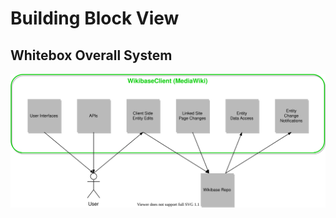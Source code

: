 # Building Block View

## Whitebox Overall System

![Alt Text](./diagrams/05-building-blocks.drawio.svg)
